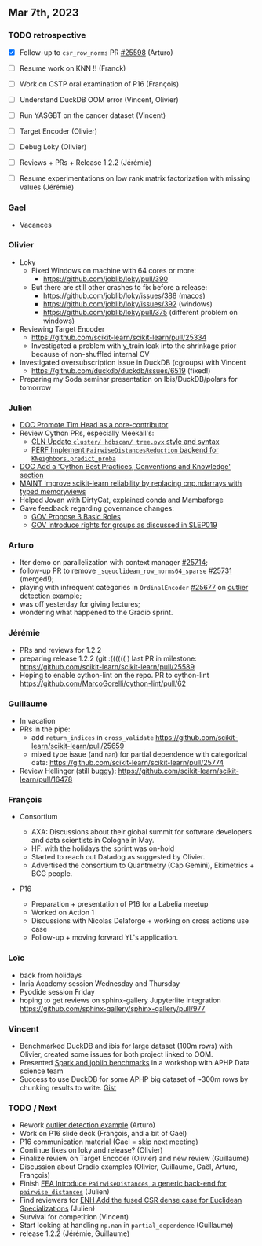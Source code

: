 ## Mar 7th, 2023

### TODO retrospective

- [x] Follow-up to `csr_row_norms` PR [#25598](https://github.com/scikit-learn/scikit-learn/pull/25598) (Arturo)
- [ ] Resume work on KNN !! (Franck)
- [ ] Work on CSTP oral examination of P16 (François)
- [ ] Understand DuckDB OOM error (Vincent, Olivier)
- [ ] Run YASGBT on the cancer dataset (Vincent)
- [ ] Target Encoder (Olivier)
- [ ] Debug Loky (Olivier)
- [ ] Reviews + PRs + Release 1.2.2 (Jérémie)
- [ ] Resume experimentations on low rank matrix factorization with missing values (Jérémie)


### Gael

- Vacances

### Olivier

- Loky
    - Fixed Windows on machine with 64 cores or more:
        - https://github.com/joblib/loky/pull/390
    - But there are still other crashes to fix before a release:
        - https://github.com/joblib/loky/issues/388 (macos)
        - https://github.com/joblib/loky/issues/392 (windows)
        - https://github.com/joblib/loky/pull/375 (different problem on windows)
- Reviewing Target Encoder
    - https://github.com/scikit-learn/scikit-learn/pull/25334
    - Investigated a problem with y_train leak into the shrinkage prior because of non-shuffled internal CV
- Investigated oversubscription issue in DuckDB (cgroups) with Vincent
    - https://github.com/duckdb/duckdb/issues/6519 (fixed!)
- Preparing my Soda seminar presentation on Ibis/DuckDB/polars for tomorrow

### Julien 

 - [DOC Promote Tim Head as a core-contributor](https://github.com/scikit-learn/scikit-learn/pull/25765)
 - Review Cython PRs, especially Meekail's:
     - [CLN Update `cluster/_hdbscan/_tree.pyx` style and syntax](https://github.com/scikit-learn/scikit-learn/pull/25768)
     - [PERF Implement `PairwiseDistancesReduction` backend for `KNeighbors.predict_proba`](https://github.com/scikit-learn/scikit-learn/pull/24076)
 - [DOC Add a 'Cython Best Practices, Conventions and Knowledge' section](https://github.com/scikit-learn/scikit-learn/pull/25608/)
 - [MAINT Improve scikit-learn reliability by replacing cnp.ndarrays with typed memoryviews](https://github.com/scikit-learn/scikit-learn/issues/25484)
 - Helped Jovan with DirtyCat, explained conda and Mambaforge
 - Gave feedback regarding governance changes:
     - [GOV Propose 3 Basic Roles](https://github.com/scikit-learn/scikit-learn/pull/25670/)
     - [GOV introduce rights for groups as discussed in SLEP019](https://github.com/scikit-learn/scikit-learn/pull/25753)


### Arturo

- Iter demo on parallelization with context manager [#25714](https://github.com/scikit-learn/scikit-learn/pull/25714);
- follow-up PR to remove `_sqeuclidean_row_norms64_sparse` [#25731](https://github.com/scikit-learn/scikit-learn/pull/25731) (merged!);
- playing with infrequent categories in `OrdinalEncoder` [#25677](https://github.com/scikit-learn/scikit-learn/pull/25677) on [outlier detection example](https://scikit-learn.org/stable/auto_examples/miscellaneous/plot_outlier_detection_bench.html);
- was off yesterday for giving lectures;
- wondering what happened to the Gradio sprint.

### Jérémie

- PRs and reviews for 1.2.2
- preparing release 1.2.2 (git :((((((  )
  last PR in milestone: https://github.com/scikit-learn/scikit-learn/pull/25589
- Hoping to enable cython-lint on the repo. PR to cython-lint https://github.com/MarcoGorelli/cython-lint/pull/62

### Guillaume

- In vacation
- PRs in the pipe:
    - add `return_indices` in `cross_validate` https://github.com/scikit-learn/scikit-learn/pull/25659
    - mixed type issue (and `nan`) for partial dependence with categorical data: https://github.com/scikit-learn/scikit-learn/pull/25774
- Review Hellinger (still buggy): https://github.com/scikit-learn/scikit-learn/pull/16478

### François

- Consortium
    - AXA: Discussions about their global summit for software developers and data scientists in Cologne in May. 
    - HF: with the holidays the sprint was on-hold
    - Started to reach out Datadog as suggested by Olivier. 
    - Advertised the consortium to Quantmetry (Cap Gemini), Ekimetrics + BCG people.

- P16
    - Preparation + presentation of P16 for a Labelia meetup
    - Worked on Action 1
    - Discussions with Nicolas Delaforge + working on cross actions use case
    - Follow-up + moving forward YL's application.

### Loïc

- back from holidays
- Inria Academy session Wednesday and Thursday
- Pyodide session Friday
- hoping to get reviews on sphinx-gallery Jupyterlite integration https://github.com/sphinx-gallery/sphinx-gallery/pull/977


### Vincent

- Benchmarked DuckDB and ibis for large dataset (100m rows) with Olivier, created some issues for both project linked to OOM.
- Presented [Spark and joblib benchmarks](https://hackmd.io/jGXFwfToQF-3X8OpPUqDBw) in a workshop with APHP Data science team
- Success to use DuckDB for some APHP big dataset of ~300m rows by chunking results to write. [Gist](https://gist.github.com/Vincent-Maladiere/62c6d01c67815d4e99ee659990872dbd)


### TODO / Next

- Rework [outlier detection example](https://scikit-learn.org/stable/auto_examples/miscellaneous/plot_outlier_detection_bench.html) (Arturo)
- Work on P16 slide deck (François, and a bit of Gael)
- P16 communication material (Gael = skip next meeting)
- Continue fixes on loky and release? (Olivier)
- Finalize review on Target Encoder (Olivier) and new review (Guillaume)
- Discussion about Gradio examples (Olivier, Guillaume, Gaël, Arturo, François)
- Finish [FEA Introduce `PairwiseDistances`, a generic back-end for `pairwise_distances`](https://github.com/scikit-learn/scikit-learn/pull/25561) (Julien)
- Find reviewers for [ENH Add the fused CSR dense case for Euclidean Specializations](https://github.com/scikit-learn/scikit-learn/pull/25044) (Julien)
- Survival for competition (Vincent)
- Start looking at handling `np.nan` in `partial_dependence` (Guillaume)
- release 1.2.2 (Jérémie, Guillaume)

